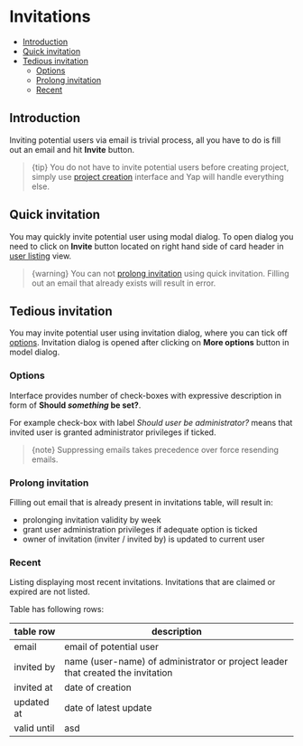 # Invitations

- [Introduction](#introduction)
- [Quick invitation](#quickie)
- [Tedious invitation](#tedious)
	- [Options](#tedious-options)
	- [Prolong invitation](#prolong)
	- [Recent](#recent)

<a name="introduction"></a>
## Introduction

Inviting potential users via email is trivial process, all you have to do is fill out an email and hit **Invite** button.

> {tip} You do not have to invite potential users before creating project, simply use [project creation](/docs/projects#create) interface and Yap will handle everything else.

<a name="quickie"></a>
## Quick invitation

You may quickly invite potential user using modal dialog. To open dialog you need to click on **Invite** button located on right hand side of card header in [user listing](/docs/users#listing) view. 

> {warning} You can not [prolong invitation](#prolong) using quick invitation. Filling out an email that already exists will result in error.

<a name="tedious"></a>
## Tedious invitation

You may invite potential user using invitation dialog, where you can tick off [options](#tedious-options). Invitation dialog is opened after clicking on **More options** button in model dialog.


<a name="tedious-options"></a>
### Options

Interface provides number of check-boxes with expressive description in form of **Should *something* be set?**.

For example check-box with label *Should user be administrator?* means that invited user is granted administrator privileges if ticked.

> {note} Suppressing emails takes precedence over force resending emails.


<a name="prolong"></a>
### Prolong invitation

Filling out email that is already present in invitations table, will result in:
 - prolonging invitation validity by week
 - grant user administration privileges if adequate option is ticked
 - owner of invitation (inviter / invited by) is updated to current user

<a name="recent"></a>
### Recent

Listing displaying most recent invitations. Invitations that are claimed or expired are not listed.

Table has following rows: 

| table row   | description                                                                     |
|-------------|---------------------------------------------------------------------------------|
| email       | email of potential user                                                         |
| invited by  | name (user-name) of administrator or project leader that created the invitation |
| invited at  | date of creation                                                                |
| updated at  | date of latest update                                                           |
| valid until | asd